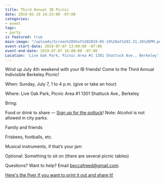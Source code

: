 ```yaml
---
title: Third Annual IB Picnic
date: 2019-05-19 14:25:00 -07:00
categories:
- event
tags:
- party
is featured: true
main-image: "/uploads/Screen%20Shot%202019-05-19%20at%202.31.26%20PM.png"
event-start-date: 2019-07-07 13:00:00 -07:00
event-end-date: 2019-07-07 16:00:00 -07:00
Location: 'Live Oak Park, Picnic Area #1 1301 Shattuck Ave., Berkeley'
---
```


Wind up July 4th weekend with your IB friends! Come to the Third Annual Indivisible Berkeley Picnic!

When: Sunday, July 7, 1 to 4 p.m. (give or take an hour)

Where: Live Oak Park, Picnic Area #1 1301 Shattuck Ave., Berkeley

Bring: 

Food or drink to share — [Sign up for the potluck](https://bit.ly/IBpicnic19)! Note: Alcohol is not allowed in city parks.

Family and friends

Frisbees, footballs, etc.

Musical instruments, if that’s your jam

Optional: Something to sit on (there are several picnic tables)

Questions? Want to help? Email beccafreed@gmail.com.

[Here's the flyer if you want to print it out and share it!](https://drive.google.com/file/d/1Get8BfoTiCZBekQ_DYDwwAnjM1SCZoRU/view?usp=sharing)